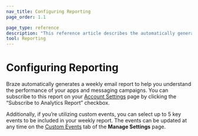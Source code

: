 ```yaml
---
nav_title: Configuring Reporting
page_order: 1.1

page_type: reference
description: "This reference article describes the automatically generated analytics report provided by Braze."
tool: Reporting
---
```

# Configuring Reporting

Braze automatically generates a weekly email report to help you understand the performance of your apps and messaging campaigns. You can subscribe to this report on your [Account Settings][2] page by clicking the “Subscribe to Analytics Report” checkbox.

Additionally, if you’re utilizing custom events, you can select up to 5 key events to be included in your weekly report. The events can be updated at any time on the [Custom Events][3] tab of the **Manage Settings** page.

[2]: https://dashboard-01.braze.com/company_settings/account_settings
[3]: https://dashboard-01.braze.com/app_settings/app_settings/custom_events/
